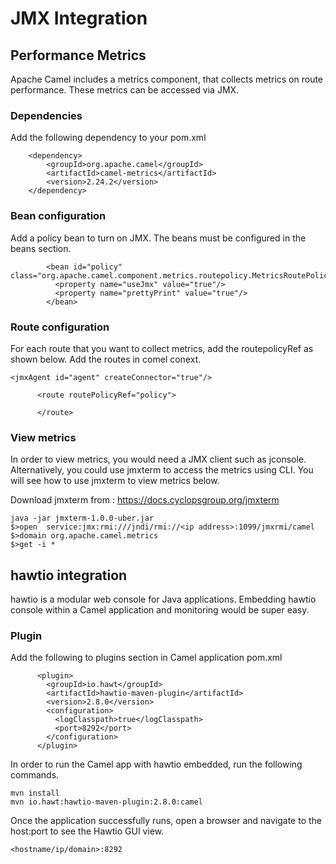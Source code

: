 # JMX Integration

## Performance Metrics

Apache Camel includes a metrics component, that collects metrics on route performance. These metrics can be accessed via JMX. 

### Dependencies

Add the following dependency to your pom.xml
```
    <dependency>
        <groupId>org.apache.camel</groupId>
        <artifactId>camel-metrics</artifactId>
        <version>2.24.2</version>
    </dependency>  
```

### Bean configuration

Add a policy bean to turn on JMX. The beans must be configured in the beans section.

```
        <bean id="policy" class="org.apache.camel.component.metrics.routepolicy.MetricsRoutePolicy">
          <property name="useJmx" value="true"/>
          <property name="prettyPrint" value="true"/>
        </bean>
```

### Route configuration

For each route that you want to collect metrics, add the routepolicyRef as shown below. Add the routes in comel conext.


```
<jmxAgent id="agent" createConnector="true"/>
```

```
      <route routePolicyRef="policy">        

      </route> 
```

### View metrics

In order to view metrics, you would need a JMX client such as jconsole. Alternatively, you could use jmxterm to access the metrics using CLI. You will see how to use jmxterm to view metrics below.

Download jmxterm from : https://docs.cyclopsgroup.org/jmxterm 

```
java -jar jmxterm-1.0.0-uber.jar
$>open  service:jmx:rmi:///jndi/rmi://<ip address>:1099/jmxrmi/camel 
$>domain org.apache.camel.metrics
$>get -i *
```

## hawtio integration

hawtio is a modular web console for Java applications. Embedding hawtio console within a Camel application and monitoring would be super easy.

### Plugin

Add the following to plugins section in Camel application pom.xml

```
      <plugin>
        <groupId>io.hawt</groupId>
        <artifactId>hawtio-maven-plugin</artifactId>
        <version>2.8.0</version>
        <configuration>
          <logClasspath>true</logClasspath>
          <port>8292</port>
        </configuration>
      </plugin> 
```

In order to run the Camel app with hawtio embedded, run the following commands.

```
mvn install
mvn io.hawt:hawtio-maven-plugin:2.8.0:camel
```

Once the application successfully runs, open a browser and navigate to the host:port to see the Hawtio GUI view.

```
<hostname/ip/domain>:8292
```
